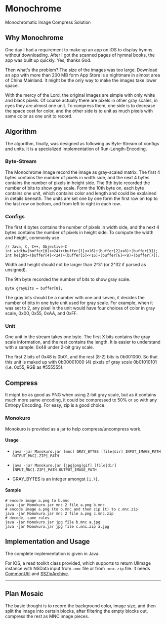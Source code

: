 # Monochrome
Monochromatic Image Compress Solution

## Why Monochrome

One day I had a requirement to make up an app on iOS to display hymns without downloading. After I got the scanned pages
of hymnal books, the app was built up quickly. Yes, thanks God.

Then what's the problem? The size of the images was too large. Download an app with more than 200 MB form App Store is a
nightmare in almost area of China Mainland. It might be the only way to make the images take lower space.

With the mercy of the Lord, the original images are simple with only white and black pixels. Of course actually there
are pixels in other gray scales, in eyes they are almost one unit. To compress them, one side is to decrease the space
cost for color, and the other side is to unit as much pixels with same color as one unit to record.

## Algorithm

The algorithm, finally, was designed as following as Byte-Stream of configs and units. It is a specialized
implementation of Run-Length-Encoding.

### Byte-Stream

The Monochrome Image record the image as gray-scaled matrix. The first 4 bytes contains the number of pixels in width side, and the next 4 bytes contains the number of pixels in height side. The 9th byte recorded the number of bits to show gray scale. Form the 10th byte on, each byte contains one unit, which contains color and length and could be explained in details beneath. The units are set one by one form the first row on top to the last row on bottom, and from left to right in each row.

### Configs

The first 4 bytes contains the number of pixels in width side, and the next 4 bytes contains the number of pixels in height side. To compute the width and height, commonly use 

	// Java, C, C++, Objective-C
	int width=(buffer[0]<<24)+(buffer[1]<<16)+(buffer[2]<<8)+(buffer[3]);
    int height=(buffer[4]<<24)+(buffer[5]<<16)+(buffer[6]<<8)+(buffer[7]);
    
Width and height should not be larger than 2^31 (or 2^32 if parsed as unsigned).
	
The 9th byte recorded the number of bits to show gray scale.
 
    Byte grayBits = buffer[8];
 	
The gray bits should be a number with one and seven, it decides the number of bits in one byte unit used for gray scale. For example, when it was set to 2, any pixel in the unit would have four choices of color in gray scale, 0x00, 0x55, 0xAA, and 0xFF.

### Unit

One unit in the stream takes one byte. The first X bits contains the gray scale information, and the rest contains the
length. It is easier to understand with a sample: 0x48 under 2-bit gray scale.

The first 2 bits of 0x48 is 0b01, and the rest (8-2) bits is 0b001000. So that this unit is maked up with 0b00001000 (4)
pixels of gray scale 0b01010101 (i.e. 0x55, RGB as #555555).

## Compress

It might be as good as PNG when using 2-bit gray scale, but as it contains much more same encoding, it could be
compressed to 50% or so with any Entropy Encoding. For easy, zip is a good choice.

### Monokuro

Monokuro is provided as a jar to help compress/uncompress work.

#### Usage

* `java -jar Monokuro.jar [mnc] GRAY_BYTES [file|dir] INPUT_IMAGE_PATH OUTPUT_MNC[.ZIP]_PATH`
* `java -jar Monokuro.jar [jpg|png|gif] [file|dir] INPUT_MNC[.ZIP]_PATH OUTPUT_IMAGE_PATH`

* GRAY_BYTES is an integer amongst `[1,7]`.

#### Sample

````shell
# encode image a.png to b.mnc
java -jar Monokuro.jar mnc 2 file a.png b.mnc
# encode image a.png (to b.mnc and then zip it) to c.mnc.zip
java -jar Monokuro.jar mnc 2 file a.png c.mnc.zip
# decode, same rules
java -jar Monokuro.jar jpg file b.mnc a.jpg
java -jar Monokuro.jar jpg file c.mnc.zip a.jpg
````

## Implementation and Usage

The complete implementation is given in Java.

For iOS, a read toolkit class provided, which supports to return UIImage instance with NSData input from `.mnc` file or
from `.mnc.zip` file. It needs [CommonUtil](https://github.com/sinri/SinriXcodeBasement)
and [SSZipArchive](https://github.com/soffes/ssziparchive).

----

## Plan Mosaic

The basic thought is to record the background color, image size,
and then split the image into certain blocks,
after filtering the empty blocks out,
compress the rest as MNC image pieces.


